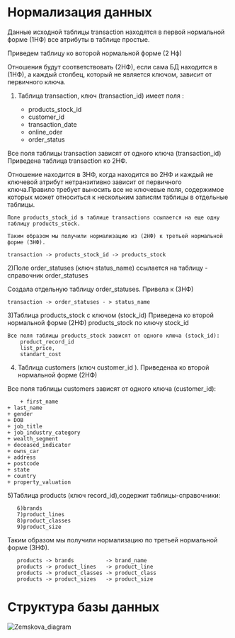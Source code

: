  # Нормализация данных
Данные исходной таблицы transaction находятся в
первой нормальной форме (1НФ) все атрибуты в таблице простые.

Приведем таблицу ко воторой нормальной форме (2 Нф)
 

Отношения будут соответствовать (2НФ), если сама БД находится в (1НФ), а каждый столбец, 
который не является ключом, зависит от первичного ключа.


1) Таблица transaction, ключ (transaction_id) имеет поля :

	+ products_stock_id
	+ customer_id
	+ transaction_date
	+ online_oder
	+ order_status

Все поля таблицы transaction зависят от одного ключа (transaction_id)
Приведена таблица transaction ко 2НФ.
    
Отношение находится в 3НФ, когда находится во 2НФ и каждый не ключевой атрибут 
нетранзитивно зависит от первичного ключа.Правило требует выносить все не ключевые поля,
содержимое которых может относиться к нескольким записям таблицы в отдельные таблицы.
	
	Поле products_stock_id в таблице transactions ссылается на еще одну таблицу products_stock.
	
	Таким образом мы получили нормализацию из (2НФ) к третьей нормальной форме (3НФ).

	transaction -> products_stock_id -> products_stock 
	
2)Поле order_statuses (ключ status_name) ссылается на таблицу - справочник order_statuses 
	
Создала отдельную таблицу order_statuses. Привела к (3НФ)
    
	transaction -> order_statuses - > status_name	

3)Таблица products_stock с ключом (stock_id) Приведена ко второй нормальной форме (2НФ)
products_stock по ключу stock_id


	
	Все поля таблицы products_stock зависят от одного ключа (stock_id):
		product_record_id
		list_price,
		standart_cost
	

			
4) Таблица customers (ключ customer_id ). Приведенаа ко второй нормальной форме (2НФ)
	
Все поля таблицы customers зависят от одного ключа (customer_id):

        + first_name
	+ last_name
	+ gender 
	+ DOB
	+ job_title
	+ job_industry_category
	+ wealth_segment
	+ deceased_indicator
	+ owns_car
	+ address
	+ postcode
	+ state
	+ country
	+ property_valuation
	

5)Таблица products (ключ record_id),содержит таблицы-справочники:
	  
	   6)brands
	   7)product_lines
	   8)product_classes
	   9)product_size
	   
Таким образом мы получили нормализацию по третьей нормальной форме (3НФ).

	   products -> brands          -> brand_name
	   products -> product_lines   -> product_line
	   products -> product_classes -> product_class
	   products -> product_sizes   -> product_size
# Структура базы данных 
![Zemskova_diagram](https://github.com/Zemsko/Zemskova_M_V/assets/147048091/42ab7914-10ea-4747-ae24-789bbbc539fd)
